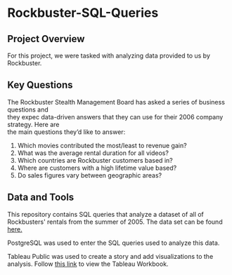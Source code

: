 # Rockbuster-SQL-Queries

## Project Overview
For this project, we were tasked with analyzing data provided to us by Rockbuster.

## Key Questions
The Rockbuster Stealth Management Board has asked a series of business questions and   
they expec  data-driven answers that they can use for their 2006 company strategy. Here are   
the main questions they’d like to answer: 

1. Which movies contributed the most/least to revenue gain?
2. What was the average rental duration for all videos?
3. Which countries are Rockbuster customers based in?
4. Where are customers with a high lifetime value based?
5. Do sales figures vary between geographic areas?

## Data and Tools
This repository contains SQL queries that analyze a dataset of all of Rockbusters' rentals from the summer of 2005. The data set can be found [here.](http://www.postgresqltutorial.com/wp-content/uploads/2019/05/dvdrental.zip)

PostgreSQL was used to enter the SQL queries used to analyze this data.

Tableau Public was used to create a story and add visualizations to the analysis. Follow [this link](https://public.tableau.com/authoring/RockbusterStealthDataAnalysis_17375818996410/Story1#1) to view the Tableau Workbook.
